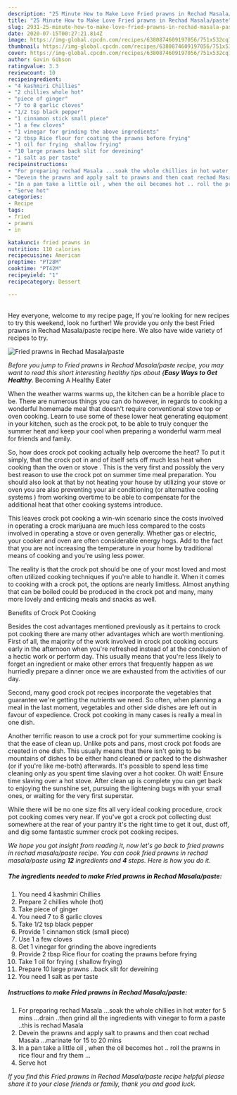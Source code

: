 ```yaml
---
description: "25 Minute How to Make Love Fried prawns in Rechad Masala/paste"
title: "25 Minute How to Make Love Fried prawns in Rechad Masala/paste"
slug: 2931-25-minute-how-to-make-love-fried-prawns-in-rechad-masala-paste
date: 2020-07-15T00:27:21.814Z
image: https://img-global.cpcdn.com/recipes/6380874609197056/751x532cq70/fried-prawns-in-rechad-masalapaste-recipe-main-photo.jpg
thumbnail: https://img-global.cpcdn.com/recipes/6380874609197056/751x532cq70/fried-prawns-in-rechad-masalapaste-recipe-main-photo.jpg
cover: https://img-global.cpcdn.com/recipes/6380874609197056/751x532cq70/fried-prawns-in-rechad-masalapaste-recipe-main-photo.jpg
author: Gavin Gibson
ratingvalue: 3.3
reviewcount: 10
recipeingredient:
- "4 kashmiri Chillies"
- "2 chillies whole hot"
- "piece of ginger"
- "7 to 8 garlic cloves"
- "1/2 tsp black pepper"
- "1 cinnamon stick small piece"
- "1 a few cloves"
- "1 vinegar for grinding the above ingredients"
- "2 tbsp Rice flour for coating the prawns before frying"
- "1 oil for frying  shallow frying"
- "10 large prawns back slit for deveining"
- "1 salt as per taste"
recipeinstructions:
- "For preparing rechad Masala ...soak the whole chillies in hot water for 5 mins ...drain ..then grind all the ingredients with vinegar to form a paste ..this is rechad Masala"
- "Devein the prawns and apply salt to prawns and then coat rechad Masala ...marinate for 15 to 20 mins"
- "In a pan take a little oil , when the oil becomes hot .. roll the prawns  in rice flour and fry them ..."
- "Serve hot"
categories:
- Recipe
tags:
- fried
- prawns
- in

katakunci: fried prawns in 
nutrition: 110 calories
recipecuisine: American
preptime: "PT28M"
cooktime: "PT42M"
recipeyield: "1"
recipecategory: Dessert

---
```

<br>
Hey everyone, welcome to my recipe page, If you're looking for new recipes to try this weekend, look no further! We provide you only the best Fried prawns in Rechad Masala/paste recipe here. We also have wide variety of recipes to try.
<br>


![Fried prawns in Rechad Masala/paste](https://img-global.cpcdn.com/recipes/6380874609197056/751x532cq70/fried-prawns-in-rechad-masalapaste-recipe-main-photo.jpg)

<i>Before you jump to Fried prawns in Rechad Masala/paste recipe, you may want to read this short interesting healthy tips about {<strong>Easy Ways to Get Healthy</strong>.</i>
Becoming A Healthy Eater


When the weather warms warms up, the kitchen can be a horrible place to be. There are numerous things you can do however, in regards to cooking a wonderful homemade meal that doesn't require conventional stove top or oven cooking. Learn to use some of these lower heat generating equipment in your kitchen, such as the crock pot, to be able to truly conquer the summer heat and keep your cool when preparing a wonderful warm meal for friends and family.

So, how does crock pot cooking actually help overcome the heat? To put it simply, that the crock pot in and of itself sets off much less heat when cooking than the oven or stove . This is the very first and possibly the very best reason to use the crock pot on summer time meal preparation. You should also look at that by not heating your house by utilizing your stove or oven you are also preventing your air conditioning (or alternative cooling systems ) from working overtime to be able to compensate for the additional heat that other cooking systems introduce.

This leaves crock pot cooking a win-win scenario since the costs involved in operating a crock marijuana are much less compared to the costs involved in operating a stove or oven generally. Whether gas or electric, your cooker and oven are often considerable energy hogs. Add to the fact that you are not increasing the temperature in your home by traditional means of cooking and you're using less power.

 The reality is that the crock pot should be one of your most loved and most often utilized cooking techniques if you're able to handle it. When it comes to cooking with a crock pot, the options are nearly limitless.  Almost anything that can be boiled could be produced in the crock pot and many, many more lovely and enticing meals and snacks as well.

Benefits of Crock Pot Cooking

Besides the cost advantages mentioned previously as it pertains to crock pot cooking there are many other advantages which are worth mentioning. First of all, the majority of the work involved in crock pot cooking occurs early in the afternoon when you're refreshed instead of at the conclusion of a hectic work or perform day. This usually means that you're less likely to forget an ingredient or make other errors that frequently happen as we hurriedly prepare a dinner once we are exhausted from the activities of our day.

Second, many good crock pot recipes incorporate the vegetables that guarantee we're getting the nutrients we need. So often, when planning a meal in the last moment, vegetables and other side dishes are left out in favour of expedience. Crock pot cooking in many cases is really a meal in one dish.

Another terrific reason to use a crock pot for your summertime cooking is that the ease of clean up.  Unlike pots and pans, most crock pot foods are created in one dish. This usually means that there isn't going to be mountains of dishes to be either hand cleaned or packed to the dishwasher (or if you're like me-both) afterwards. It's possible to spend less time cleaning only as you spent time slaving over a hot cooker. Oh wait! Ensure time slaving over a hot stove. After clean up is complete you can get back to enjoying the sunshine set, pursuing the lightening bugs with your small ones, or waiting for the very first superstar.

While there will be no one size fits all very ideal cooking procedure, crock pot cooking comes very near. If you've got a crock pot collecting dust somewhere at the rear of your pantry it's the right time to get it out, dust off, and dig some fantastic summer crock pot cooking recipes.


<i>We hope you got insight from reading it, now let's go back to fried prawns in rechad masala/paste recipe. You can cook fried prawns in rechad masala/paste using <strong>12</strong> ingredients and <strong>4</strong> steps. Here is how you do it.
</i>

##### The ingredients needed to make Fried prawns in Rechad Masala/paste:

1. You need 4 kashmiri Chillies
1. Prepare 2 chillies whole (hot)
1. Take piece of ginger
1. You need 7 to 8 garlic cloves
1. Take 1/2 tsp black pepper
1. Provide 1 cinnamon stick (small piece)
1. Use 1 a few cloves
1. Get 1 vinegar for grinding the above ingredients
1. Provide 2 tbsp Rice flour for coating the prawns before frying
1. Take 1 oil for frying ( shallow frying)
1. Prepare 10 large prawns ..back slit for deveining
1. You need 1 salt as per taste


##### Instructions to make Fried prawns in Rechad Masala/paste:

1. For preparing rechad Masala ...soak the whole chillies in hot water for 5 mins ...drain ..then grind all the ingredients with vinegar to form a paste ..this is rechad Masala
1. Devein the prawns and apply salt to prawns and then coat rechad Masala ...marinate for 15 to 20 mins
1. In a pan take a little oil , when the oil becomes hot .. roll the prawns  in rice flour and fry them ...
1. Serve hot




<i>If you find this Fried prawns in Rechad Masala/paste recipe helpful please share it to your close friends or family, thank you and good luck.</i>
